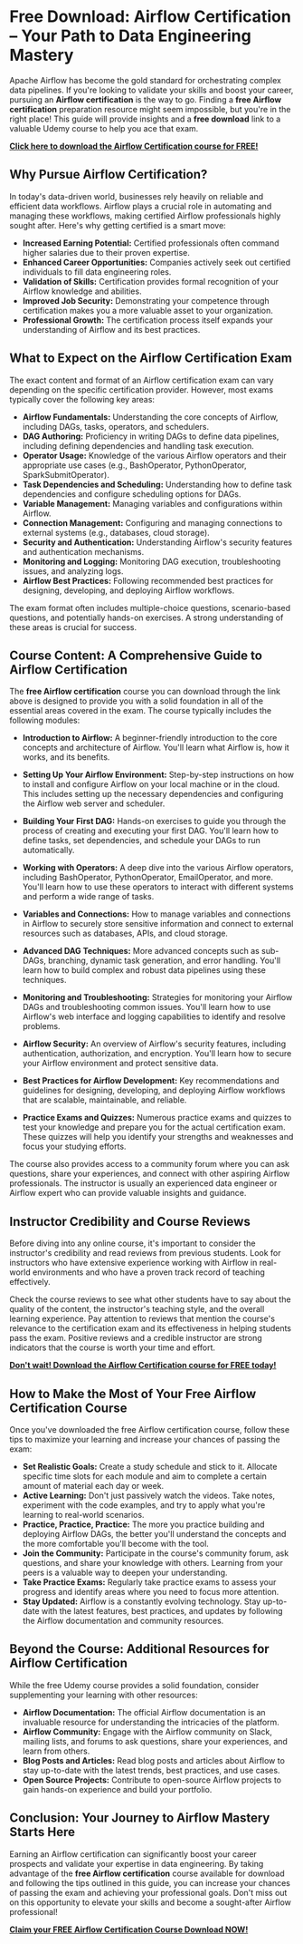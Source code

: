 # Free Download: Airflow Certification – Your Path to Data Engineering Mastery

Apache Airflow has become the gold standard for orchestrating complex data pipelines. If you're looking to validate your skills and boost your career, pursuing an **Airflow certification** is the way to go. Finding a **free Airflow certification** preparation resource might seem impossible, but you're in the right place! This guide will provide insights and a **free download** link to a valuable Udemy course to help you ace that exam.

[**Click here to download the Airflow Certification course for FREE!**](https://udemywork.com/airflow-certification)

## Why Pursue Airflow Certification?

In today's data-driven world, businesses rely heavily on reliable and efficient data workflows. Airflow plays a crucial role in automating and managing these workflows, making certified Airflow professionals highly sought after. Here's why getting certified is a smart move:

*   **Increased Earning Potential:** Certified professionals often command higher salaries due to their proven expertise.
*   **Enhanced Career Opportunities:** Companies actively seek out certified individuals to fill data engineering roles.
*   **Validation of Skills:** Certification provides formal recognition of your Airflow knowledge and abilities.
*   **Improved Job Security:** Demonstrating your competence through certification makes you a more valuable asset to your organization.
*   **Professional Growth:** The certification process itself expands your understanding of Airflow and its best practices.

## What to Expect on the Airflow Certification Exam

The exact content and format of an Airflow certification exam can vary depending on the specific certification provider. However, most exams typically cover the following key areas:

*   **Airflow Fundamentals:** Understanding the core concepts of Airflow, including DAGs, tasks, operators, and schedulers.
*   **DAG Authoring:** Proficiency in writing DAGs to define data pipelines, including defining dependencies and handling task execution.
*   **Operator Usage:** Knowledge of the various Airflow operators and their appropriate use cases (e.g., BashOperator, PythonOperator, SparkSubmitOperator).
*   **Task Dependencies and Scheduling:** Understanding how to define task dependencies and configure scheduling options for DAGs.
*   **Variable Management:** Managing variables and configurations within Airflow.
*   **Connection Management:** Configuring and managing connections to external systems (e.g., databases, cloud storage).
*   **Security and Authentication:** Understanding Airflow's security features and authentication mechanisms.
*   **Monitoring and Logging:** Monitoring DAG execution, troubleshooting issues, and analyzing logs.
*   **Airflow Best Practices:** Following recommended best practices for designing, developing, and deploying Airflow workflows.

The exam format often includes multiple-choice questions, scenario-based questions, and potentially hands-on exercises. A strong understanding of these areas is crucial for success.

## Course Content: A Comprehensive Guide to Airflow Certification

The **free Airflow certification** course you can download through the link above is designed to provide you with a solid foundation in all of the essential areas covered in the exam. The course typically includes the following modules:

*   **Introduction to Airflow:** A beginner-friendly introduction to the core concepts and architecture of Airflow. You'll learn what Airflow is, how it works, and its benefits.

*   **Setting Up Your Airflow Environment:** Step-by-step instructions on how to install and configure Airflow on your local machine or in the cloud. This includes setting up the necessary dependencies and configuring the Airflow web server and scheduler.

*   **Building Your First DAG:** Hands-on exercises to guide you through the process of creating and executing your first DAG. You'll learn how to define tasks, set dependencies, and schedule your DAGs to run automatically.

*   **Working with Operators:** A deep dive into the various Airflow operators, including BashOperator, PythonOperator, EmailOperator, and more. You'll learn how to use these operators to interact with different systems and perform a wide range of tasks.

*   **Variables and Connections:** How to manage variables and connections in Airflow to securely store sensitive information and connect to external resources such as databases, APIs, and cloud storage.

*   **Advanced DAG Techniques:** More advanced concepts such as sub-DAGs, branching, dynamic task generation, and error handling. You'll learn how to build complex and robust data pipelines using these techniques.

*   **Monitoring and Troubleshooting:** Strategies for monitoring your Airflow DAGs and troubleshooting common issues. You'll learn how to use Airflow's web interface and logging capabilities to identify and resolve problems.

*   **Airflow Security:** An overview of Airflow's security features, including authentication, authorization, and encryption. You'll learn how to secure your Airflow environment and protect sensitive data.

*   **Best Practices for Airflow Development:** Key recommendations and guidelines for designing, developing, and deploying Airflow workflows that are scalable, maintainable, and reliable.

*   **Practice Exams and Quizzes:** Numerous practice exams and quizzes to test your knowledge and prepare you for the actual certification exam. These quizzes will help you identify your strengths and weaknesses and focus your studying efforts.

The course also provides access to a community forum where you can ask questions, share your experiences, and connect with other aspiring Airflow professionals. The instructor is usually an experienced data engineer or Airflow expert who can provide valuable insights and guidance.

## Instructor Credibility and Course Reviews

Before diving into any online course, it's important to consider the instructor's credibility and read reviews from previous students. Look for instructors who have extensive experience working with Airflow in real-world environments and who have a proven track record of teaching effectively.

Check the course reviews to see what other students have to say about the quality of the content, the instructor's teaching style, and the overall learning experience. Pay attention to reviews that mention the course's relevance to the certification exam and its effectiveness in helping students pass the exam. Positive reviews and a credible instructor are strong indicators that the course is worth your time and effort.

[**Don't wait! Download the Airflow Certification course for FREE today!**](https://udemywork.com/airflow-certification)

## How to Make the Most of Your Free Airflow Certification Course

Once you've downloaded the free Airflow certification course, follow these tips to maximize your learning and increase your chances of passing the exam:

*   **Set Realistic Goals:** Create a study schedule and stick to it. Allocate specific time slots for each module and aim to complete a certain amount of material each day or week.
*   **Active Learning:** Don't just passively watch the videos. Take notes, experiment with the code examples, and try to apply what you're learning to real-world scenarios.
*   **Practice, Practice, Practice:** The more you practice building and deploying Airflow DAGs, the better you'll understand the concepts and the more comfortable you'll become with the tool.
*   **Join the Community:** Participate in the course's community forum, ask questions, and share your knowledge with others. Learning from your peers is a valuable way to deepen your understanding.
*   **Take Practice Exams:** Regularly take practice exams to assess your progress and identify areas where you need to focus more attention.
*   **Stay Updated:** Airflow is a constantly evolving technology. Stay up-to-date with the latest features, best practices, and updates by following the Airflow documentation and community resources.

## Beyond the Course: Additional Resources for Airflow Certification

While the free Udemy course provides a solid foundation, consider supplementing your learning with other resources:

*   **Airflow Documentation:** The official Airflow documentation is an invaluable resource for understanding the intricacies of the platform.
*   **Airflow Community:** Engage with the Airflow community on Slack, mailing lists, and forums to ask questions, share your experiences, and learn from others.
*   **Blog Posts and Articles:** Read blog posts and articles about Airflow to stay up-to-date with the latest trends, best practices, and use cases.
*   **Open Source Projects:** Contribute to open-source Airflow projects to gain hands-on experience and build your portfolio.

## Conclusion: Your Journey to Airflow Mastery Starts Here

Earning an Airflow certification can significantly boost your career prospects and validate your expertise in data engineering. By taking advantage of the **free Airflow certification** course available for download and following the tips outlined in this guide, you can increase your chances of passing the exam and achieving your professional goals. Don't miss out on this opportunity to elevate your skills and become a sought-after Airflow professional!

[**Claim your FREE Airflow Certification Course Download NOW!**](https://udemywork.com/airflow-certification)
